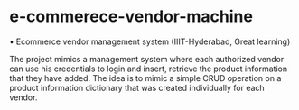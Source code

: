 # e-commerece-vendor-machine
•	Ecommerce vendor management system (IIIT-Hyderabad, Great learning)

The project mimics a management system where each authorized vendor can use his credentials to login and insert, 
retrieve the product information that they have added. 
The idea is to mimic a simple CRUD operation on a product information dictionary that was created individually for each vendor.
